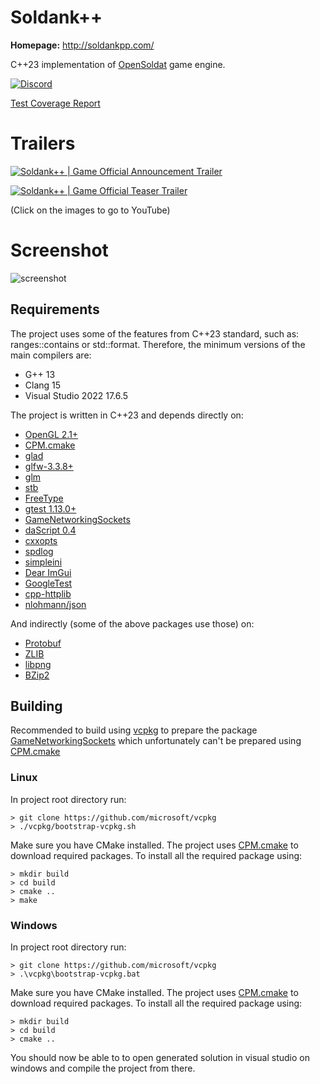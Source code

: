 # Soldank++
**Homepage:** http://soldankpp.com/

C++23 implementation of [OpenSoldat](https://github.com/opensoldat/opensoldat) game engine.

[![Discord](https://img.shields.io/discord/1224452056245600417.svg?label=Discord&logo=Discord&colorB=7289da&style=for-the-badge)](https://discord.gg/gvhsk8NZHD)

[Test Coverage Report](https://soldank-plus-plus.github.io/soldank-plus-plus/)

# Trailers
[![Soldank++ | Game Official Announcement Trailer](http://img.youtube.com/vi/nD0waXaUw5Y/0.jpg)](http://www.youtube.com/watch?v=nD0waXaUw5Y)

[![Soldank++ | Game Official Teaser Trailer](http://img.youtube.com/vi/Oyx72xEmqaY/0.jpg)](http://www.youtube.com/watch?v=Oyx72xEmqaY)

(Click on the images to go to YouTube)

# Screenshot
![screenshot](https://www.dropbox.com/scl/fi/i9yp7clwdossl0j3p3myh/soldank-plus-plus.png?rlkey=oysbty3186yz3jc3mkj2fela9&raw=1)

## Requirements
The project uses some of the features from C++23 standard, such as: ranges::contains or std::format.
Therefore, the minimum versions of the main compilers are:
- G++ 13
- Clang 15
- Visual Studio 2022 17.6.5

The project is written in C++23 and depends directly on:
- [OpenGL 2.1+](https://www.opengl.org/)
- [CPM.cmake](https://github.com/cpm-cmake/CPM.cmake)
- [glad](https://glad.dav1d.de/)
- [glfw-3.3.8+](https://www.glfw.org/)
- [glm](https://github.com/g-truc/glm)
- [stb](https://github.com/nothings/stb)
- [FreeType](https://freetype.org/)
- [gtest 1.13.0+](https://github.com/google/googletest)
- [GameNetworkingSockets](https://github.com/ValveSoftware/GameNetworkingSockets)
- [daScript 0.4](https://dascript.org/)
- [cxxopts](https://github.com/jarro2783/cxxopts)
- [spdlog](https://github.com/gabime/spdlog)
- [simpleini](https://github.com/brofield/simpleini)
- [Dear ImGui](https://github.com/ocornut/imgui)
- [GoogleTest](https://github.com/google/googletest)
- [cpp-httplib](https://github.com/yhirose/cpp-httplib)
- [nlohmann/json](https://json.nlohmann.me/)

And indirectly (some of the above packages use those) on:
- [Protobuf](https://github.com/protocolbuffers/protobuf)
- [ZLIB](https://github.com/madler/zlib)
- [libpng](https://github.com/pnggroup/libpng)
- [BZip2](https://sourceware.org/bzip2/)

## Building
Recommended to build using [vcpkg](https://github.com/microsoft/vcpkg) to prepare
the package [GameNetworkingSockets](https://github.com/ValveSoftware/GameNetworkingSockets)
which unfortunately can't be prepared using [CPM.cmake](https://github.com/cpm-cmake/CPM.cmake)

### Linux
In project root directory run:
```
> git clone https://github.com/microsoft/vcpkg
> ./vcpkg/bootstrap-vcpkg.sh
```

Make sure you have CMake installed. The project uses [CPM.cmake](https://github.com/cpm-cmake/CPM.cmake) to download required packages.
To install all the required package using:
```
> mkdir build
> cd build
> cmake ..
> make
```

### Windows
In project root directory run:
```
> git clone https://github.com/microsoft/vcpkg
> .\vcpkg\bootstrap-vcpkg.bat
```

Make sure you have CMake installed. The project uses [CPM.cmake](https://github.com/cpm-cmake/CPM.cmake) to download required packages.
To install all the required package using:
```
> mkdir build
> cd build
> cmake ..
```
You should now be able to to open generated solution in visual studio on windows and compile the project from there.
